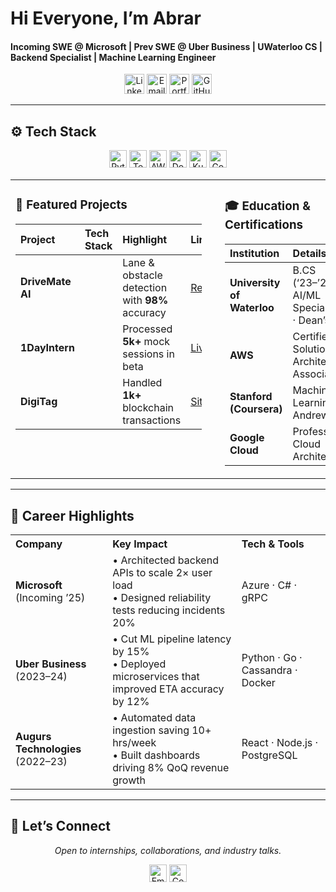# Hi Everyone, I’m **Abrar**  
#### Incoming SWE @ Microsoft | Prev SWE @ Uber Business | UWaterloo CS | Backend Specialist | Machine Learning Engineer

<p align="center">
  <a href="https://www.linkedin.com/in/abrar-ahmad-36b949271/"><img alt="LinkedIn" src="https://img.shields.io/badge/LinkedIn-0A66C2?style=for-the-badge&logo=linkedin&logoColor=white" height="32"/></a>
  <a href="mailto:abrarahmad.professional@gmail.com"><img alt="Email" src="https://img.shields.io/badge/Email-EA4335?style=for-the-badge&logo=gmail&logoColor=white" height="32"/></a>
  <a href="https://abrarislive.vercel.app/"><img alt="Portfolio" src="https://img.shields.io/badge/Portfolio-4285F4?style=for-the-badge&logo=google-chrome&logoColor=white" height="32"/></a>
  <a href="https://github.com/abrarahmad1510"><img alt="GitHub" src="https://img.shields.io/badge/GitHub-181717?style=for-the-badge&logo=github&logoColor=white" height="32"/></a>
</p>

---

## ⚙️ Tech Stack
<p align="center">
  <img alt="Python" src="https://img.shields.io/badge/Python-3776AB?logo=python&logoColor=white" height="28" />
  <img alt="TensorFlow" src="https://img.shields.io/badge/TensorFlow-FF6F00?logo=tensorflow&logoColor=white" height="28" />
  <img alt="AWS" src="https://img.shields.io/badge/AWS-232F3E?logo=amazon-aws&logoColor=white" height="28" />
  <img alt="Docker" src="https://img.shields.io/badge/Docker-2496ED?logo=docker&logoColor=white" height="28" />
  <img alt="Kubernetes" src="https://img.shields.io/badge/Kubernetes-326CE5?logo=kubernetes&logoColor=white" height="28" />
  <img alt="Go" src="https://img.shields.io/badge/Go-00ADD8?logo=go&logoColor=white" height="28" />
</p>

<!-- Side by side: Projects on left, Education on right -->
<table width="100%" style="table-layout:fixed;">
  <tr>
    <!-- Featured Projects Column -->
    <td width="40%" valign="top" style="padding-right:5%; white-space:normal; word-wrap:break-word;">
      <h3>🌟 Featured Projects</h3>
      <table width="100%" style="table-layout:fixed; word-wrap:break-word;">
        <thead>
          <tr>
            <th align="left" style="white-space:normal;">Project</th>
            <th align="left" style="white-space:normal;">Tech Stack</th>
            <th align="left" style="white-space:normal;">Highlight</th>
            <th align="left" style="white-space:normal;">Link</th>
          </tr>
        </thead>
        <tbody>
          <tr>
            <td><strong>DriveMate AI</strong></td>
            <td>
              <img src="https://img.shields.io/badge/TensorFlow-FF6F00?logo=tensorflow&logoColor=white" height="14" />
              <img src="https://img.shields.io/badge/OpenCV-5C3EE8?logo=opencv&logoColor=white" height="14" />
              <img src="https://img.shields.io/badge/Python-3776AB?logo=python&logoColor=white" height="14" />
            </td>
            <td style="white-space:normal;">Lane &amp; obstacle detection with <strong>98%</strong> accuracy</td>
            <td><a href="https://github.com/abrarahmad1510/drivemate-ai">Repo</a></td>
          </tr>
          <tr>
            <td><strong>1DayIntern</strong></td>
            <td>
              <img src="https://img.shields.io/badge/React-61DAFB?logo=react&logoColor=black" height="14" />
              <img src="https://img.shields.io/badge/Node.js-339933?logo=node.js&logoColor=white" height="14" />
            </td>
            <td style="white-space:normal;">Processed <strong>5k+</strong> mock sessions in beta</td>
            <td><a href="https://internatyourownrisk.tech/">Live</a></td>
          </tr>
          <tr>
            <td><strong>DigiTag</strong></td>
            <td>
              <img src="https://img.shields.io/badge/Solidity-363636?logo=solidity&logoColor=white" height="14" />
              <img src="https://img.shields.io/badge/Web3.js-F16822?logo=web3js&logoColor=white" height="14" />
            </td>
            <td style="white-space:normal;">Handled <strong>1k+</strong> blockchain transactions</td>
            <td><a href="https://xvqev-wqaaa-aaaag-at4ta-cai.icp0.io/">Site</a></td>
          </tr>
        </tbody>
      </table>
    </td>
    <!-- Education Column -->
    <td width="60%" valign="top" style="white-space:normal; word-wrap:break-word;">
      <h3>🎓 Education & Certifications</h3>
      <table width="100%" style="table-layout:fixed; word-wrap:break-word;">
        <thead>
          <tr>
            <th align="left">Institution</th>
            <th align="left">Details</th>
          </tr>
        </thead>
        <tbody>
          <tr>
            <td><strong>University of Waterloo</strong></td>
            <td>B.CS (‘23–’28) · AI/ML Specialization · Dean’s List</td>
          </tr>
          <tr>
            <td><strong>AWS</strong></td>
            <td>Certified Solutions Architect – Associate</td>
          </tr>
          <tr>
            <td><strong>Stanford (Coursera)</strong></td>
            <td>Machine Learning by Andrew Ng</td>
          </tr>
          <tr>
            <td><strong>Google Cloud</strong></td>
            <td>Professional Cloud Architect</td>
          </tr>
        </tbody>
      </table>
    </td>
  </tr>
</table>

---

## 💼 Career Highlights

<table width="100%" style="table-layout:fixed; word-wrap:break-word;">
  <tr>
    <th align="left">Company</th>
    <th align="left">Key Impact</th>
    <th align="left">Tech &amp; Tools</th>
  </tr>
  <tr>
    <td><strong>Microsoft</strong> (Incoming ’25)</td>
    <td style="white-space:normal;">• Architected backend APIs to scale 2× user load<br>• Designed reliability tests reducing incidents 20%</td>
    <td>Azure · C# · gRPC</td>
  </tr>
  <tr>
    <td><strong>Uber Business</strong> (2023–24)</td>
    <td style="white-space:normal;">• Cut ML pipeline latency by 15%<br>• Deployed microservices that improved ETA accuracy by 12%</td>
    <td>Python · Go · Cassandra · Docker</td>
  </tr>
  <tr>
    <td><strong>Augurs Technologies</strong> (2022–23)</td>
    <td style="white-space:normal;">• Automated data ingestion saving 10+ hrs/week<br>• Built dashboards driving 8% QoQ revenue growth</td>
    <td>React · Node.js · PostgreSQL</td>
  </tr>
</table>

---

## 🤝 Let’s Connect  
<p align="center"><em>Open to internships, collaborations, and industry talks.</em></p>
<p align="center">
  <a href="mailto:abrarahmad.professional@gmail.com"><img alt="Email Me" src="https://img.shields.io/badge/📬%20Email%20Me-EA4335?style=for-the-badge&logo=gmail&logoColor=white" height="28"/></a>
  <a href="https://www.linkedin.com/in/abrar-ahmad-36b949271/"><img alt="Connect on LinkedIn" src="https://img.shields.io/badge/🔗%20LinkedIn-0A66C2?style=for-the-badge&logo=linkedin&logoColor=white" height="28"/></a>
</p>

